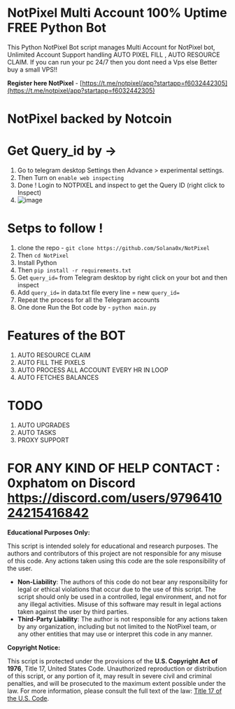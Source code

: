 # NotPixel Multi Account 100% Uptime FREE Python Bot

This Python NotPixel Bot script manages Multi Account for NotPixel bot, Unlimited Account Support handling AUTO PIXEL FILL , AUTO RESOURCE CLAIM. If you can run your pc 24/7 then you dont need a Vps else Better buy a small VPS!!

**Register here NotPixel** - [https://t.me/notpixel/app?startapp=f6032442305](https://t.me/notpixel/app?startapp=f6032442305)

# NotPixel backed by Notcoin

# Get Query_id by ->

1. Go to telegram desktop Settings then Advance > experimental settings.
2. Then Turn on `enable web inspecting`
3. Done ! Login to NOTPIXEL and inspect to get the Query ID (right click to Inspect)
4. ![image](https://github.com/user-attachments/assets/c27bccac-b8bd-43fd-a3dd-7727be662abe)

# Setps to follow !

1. clone the repo - `git clone https://github.com/Solana0x/NotPixel`
2. Then `cd NotPixel`
3. Install Python
4. Then `pip install -r requirements.txt`
5. Get `query_id=` from Telegram desktop by right click on your bot and then inspect
6. Add `query_id=` in data.txt file every line = new `query_id=`
7. Repeat the process for all the Telegram accounts
8. One done Run the Bot code by - `python main.py`

# Features of the BOT

1. AUTO RESOURCE CLAIM
2. AUTO FILL THE PIXELS
3. AUTO PROCESS ALL ACCOUNT EVERY HR IN LOOP
4. AUTO FETCHES BALANCES

# TODO

1. AUTO UPGRADES
2. AUTO TASKS
3. PROXY SUPPORT

# FOR ANY KIND OF HELP CONTACT : 0xphatom on Discord https://discord.com/users/979641024215416842

**Educational Purposes Only:**

This script is intended solely for educational and research purposes. The authors and contributors of this project are not responsible for any misuse of this code. Any actions taken using this code are the sole responsibility of the user.

- **Non-Liability**: The authors of this code do not bear any responsibility for legal or ethical violations that occur due to the use of this script. The script should only be used in a controlled, legal environment, and not for any illegal activities. Misuse of this software may result in legal actions taken against the user by third parties.
- **Third-Party Liability**: The author is not responsible for any actions taken by any organization, including but not limited to the NotPixel team, or any other entities that may use or interpret this code in any manner.

**Copyright Notice:**

This script is protected under the provisions of the **U.S. Copyright Act of 1976**, Title 17, United States Code. Unauthorized reproduction or distribution of this script, or any portion of it, may result in severe civil and criminal penalties, and will be prosecuted to the maximum extent possible under the law.
For more information, please consult the full text of the law: [Title 17 of the U.S. Code](https://www.copyright.gov/title17/).


